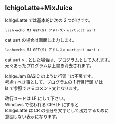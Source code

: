 ## IchigoLatte+MixJuice

IchigoLatte では基本的に次の 2 つだけです。

```
lash>echo MJ GET(S) アドレス> uart;cat uart
```

cat uart の場合は画面に出力します。

```
lash>echo MJ GET(S) アドレス> uart;cat uart > .
```

cat uart > . とした場合は、プログラムとして入れます。\
元々あったプログラムは上書き消去されます。

IchigoJam BASIC のように行頭 ' は不要です。\
考慮すべき事として、プログラムの 1 行目行頭 // は\
ls で参照できるコメント文となります。

改行コードは LF にして下さい。\
Windows で使われる CR+LF にすると\
IchigoLatte は CR の部分を文字として出力するために\
意図しない表示になります。
